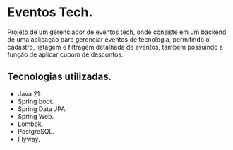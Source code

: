 # Eventos Tech.

Projeto de um gerenciador de eventos tech, onde consiste em um backend de uma aplicação para gerenciar eventos de tecnologia, permitindo o cadastro, listagem e filtragem detalhada de eventos, também possuindo a função de aplicar cupom de descontos.

## Tecnologias utilizadas.
- Java 21.
- Spring boot.
- Spring Data JPA.
- Spring Web.
- Lombok.
- PostgreSQL.
- Flyway.

